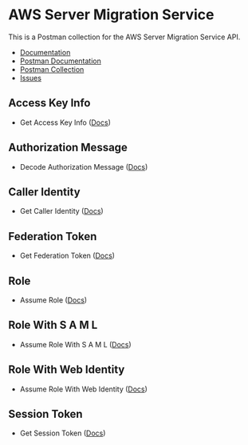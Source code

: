 # AWS Server Migration Service
This is a Postman collection for the AWS Server Migration Service API.

- [Documentation](https://docs.aws.amazon.com/server-migration-service/latest/APIReference/Welcome.html)
- [Postman Documentation](https://documenter.getpostman.com/view/35240/SW7c2Syk)
- [Postman Collection](https://www.getpostman.com/collections/d441277cae4cb05ca3a0)
- [Issues](https://github.com/api-evangelist/aws/labels/CloudWatch)

## Access Key Info
 - Get Access Key Info ([Docs](http://docs.aws.amazon.com/STS/latest/APIReference/API_GetSessionToken.html))
## Authorization Message
 - Decode Authorization Message ([Docs](http://docs.aws.amazon.com/STS/latest/APIReference/API_GetSessionToken.html))
## Caller Identity
 - Get Caller Identity ([Docs](http://docs.aws.amazon.com/STS/latest/APIReference/API_GetSessionToken.html))
## Federation Token
 - Get Federation Token ([Docs](http://docs.aws.amazon.com/STS/latest/APIReference/API_GetSessionToken.html))
## Role
 - Assume Role ([Docs](http://docs.aws.amazon.com/STS/latest/APIReference/API_GetSessionToken.html))
## Role With S A M L
 - Assume Role With S A M L ([Docs](http://docs.aws.amazon.com/STS/latest/APIReference/API_GetSessionToken.html))
## Role With Web Identity
 - Assume Role With Web Identity ([Docs](http://docs.aws.amazon.com/STS/latest/APIReference/API_GetSessionToken.html))
## Session Token
 - Get Session Token ([Docs](http://docs.aws.amazon.com/STS/latest/APIReference/API_GetSessionToken.html))
